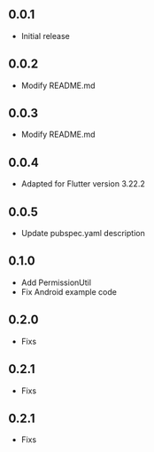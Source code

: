 ## 0.0.1

- Initial release

## 0.0.2

- Modify README.md

## 0.0.3

- Modify README.md

## 0.0.4

- Adapted for Flutter version 3.22.2

## 0.0.5

- Update pubspec.yaml description

## 0.1.0

- Add PermissionUtil
- Fix Android example code

## 0.2.0

- Fixs

## 0.2.1

- Fixs

## 0.2.1

- Fixs
